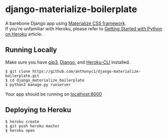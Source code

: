# django-materialize-boilerplate
A barebone Django app using [Materialize CSS framework](http://materializecss.com/).  
If you're unfamiliar with Heroku, please refer to [Getting Started with Python on Heroku](https://devcenter.heroku.com/articles/getting-started-with-python#introduction) article.

## Running Locally
Make sure you have [pip3](https://stackoverflow.com/questions/6587507/how-to-install-pip-with-python-3), [Django](https://www.djangoproject.com/), and [Heroku-CLI](https://devcenter.heroku.com/articles/heroku-cli) installed.

```
$ git clone https://github.com/anthonyc1/django-materialize-boilerplate.git
$ cd django_materialize_boilerplate
$ python3 manage.py runserver
```

Your app should be running on [localhost:8000](http://localhost:8000)

## Deploying to Heroku
```
$ heroku create
$ git push heroku master
$ heroku open
```